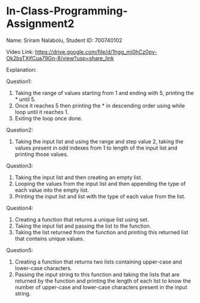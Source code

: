 # In-Class-Programming-Assignment2
Name: Sriram Nalabolu,
Student ID: 700740102

Video Link: https://drive.google.com/file/d/1hgg_mi0hCz0py-Ok2bsTXjfCua79Gn-8/view?usp=share_link

Explanation:

Question1:
1.	Taking the range of values starting from 1 and ending with 5, printing the * until 5.
2.	Once it reaches 5 then printing the * in descending order using while loop until it reaches 1.
3.	Exiting the loop once done.

Question2:
1.	Taking the input list and using the range and step value 2, taking the values present in odd indexes from 1 to length of the input list and printing those values.

Question3:
1.	Taking the input list and then creating an empty list.
2.	Looping the values from the input list and then appending the type of each value into the empty list.
3.	Printing the input list and list with the type of each value from the list.

Question4:
1.	Creating a function that returns a unique list using set.
2.	Taking the input list and passing the list to the function.
3.	Taking the list returned from the function and printing this returned list that contains unique values.

Question5:
1.	Creating a function that returns two lists containing upper-case and lower-case characters.
2.	Passing the input string to this function and taking the lists that are returned by the function and printing the length of each list to know the number of upper-case and lower-case characters present in the input string.

